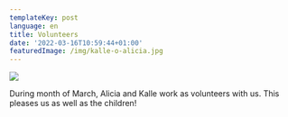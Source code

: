 ```yaml
---
templateKey: post
language: en
title: Volunteers
date: '2022-03-16T10:59:44+01:00'
featuredImage: /img/kalle-o-alicia.jpg
---
```

![](/img/kalle-o-alicia.jpg)

During month of March, Alicia and Kalle work as volunteers with us. This pleases us as well as the children!
